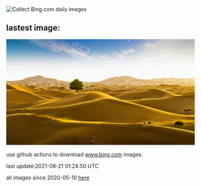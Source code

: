 ![Collect Bing.com daily images](https://github.com/counter2015/bing-daily-images/workflows/Collect%20Bing.com%20daily%20images/badge.svg)
## lastest image:
![](images/EmptyQuarter.jpg)

use github actions to download www.bing.com images.

last update:2021-08-21 01:24:50 UTC

all images since 2020-05-10 [here](https://github.com/counter2015/bing-daily-images/tree/master/images) 
